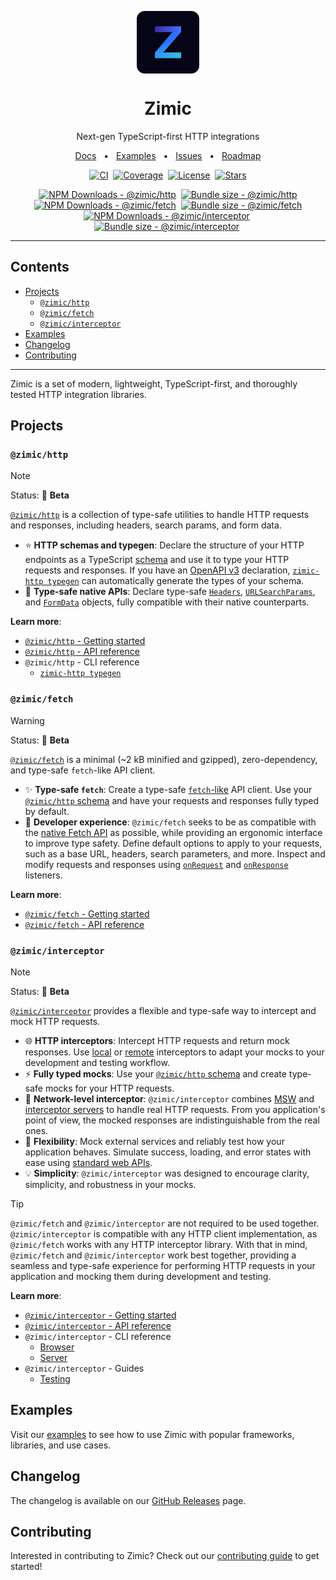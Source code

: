<p align="center">
  <img src="./docs/zimic.png" align="center" width="100px" height="100px">
</p>

<h1 align="center">
  Zimic
</h1>

<p align="center">
  Next-gen TypeScript-first HTTP integrations
</p>

<p align="center">
  <a href="https://github.com/zimicjs/zimic/wiki">Docs</a>
  <span>&nbsp;&nbsp;•&nbsp;&nbsp;</span>
  <a href="#examples">Examples</a>
  <span>&nbsp;&nbsp;•&nbsp;&nbsp;</span>
  <a href="https://github.com/zimicjs/zimic/issues">Issues</a>
  <span>&nbsp;&nbsp;•&nbsp;&nbsp;</span>
  <a href="https://github.com/orgs/zimicjs/projects/1/views/4">Roadmap</a>
</p>

<div align="center">

[![CI](https://github.com/zimicjs/zimic/actions/workflows/ci.yaml/badge.svg?branch=canary)](https://github.com/zimicjs/zimic/actions/workflows/ci.yaml)&nbsp;
[![Coverage](https://img.shields.io/badge/Coverage-100%25-31C654?labelColor=353C43)](https://github.com/zimicjs/zimic/actions)&nbsp;
[![License](https://img.shields.io/github/license/zimicjs/zimic?color=0E69BE&label=License&labelColor=353C43)](https://github.com/zimicjs/zimic/blob/canary/LICENSE.md)&nbsp;
[![Stars](https://img.shields.io/github/stars/zimicjs/zimic)](https://github.com/zimicjs/zimic)

[![NPM Downloads - @zimic/http](https://img.shields.io/npm/dm/@zimic/http?style=flat&logo=npm&color=0E69BE&label=%20%40zimic%2Fhttp&labelColor=353C43)](https://www.npmjs.com/package/@zimic/http)&nbsp;
[![Bundle size - @zimic/http](https://badgen.net/bundlephobia/minzip/@zimic/http?color=0E69BE&labelColor=353C43&label=@zimic/http%20min%20gzip)](https://bundlephobia.com/package/@zimic/http)<br />
[![NPM Downloads - @zimic/fetch](https://img.shields.io/npm/dm/@zimic/fetch?style=flat&logo=npm&color=0E69BE&label=%20%40zimic%2Ffetch&labelColor=353C43)](https://www.npmjs.com/package/@zimic/fetch)&nbsp;
[![Bundle size - @zimic/fetch](https://badgen.net/bundlephobia/minzip/@zimic/fetch?color=0E69BE&labelColor=353C43&label=@zimic/fetch%20min%20gzip)](https://bundlephobia.com/package/@zimic/fetch)<br />
[![NPM Downloads - @zimic/interceptor](https://img.shields.io/npm/dm/@zimic/interceptor?style=flat&logo=npm&color=0E69BE&label=%20%40zimic%2Finterceptor&labelColor=353C43)](https://www.npmjs.com/package/@zimic/interceptor)&nbsp;
[![Bundle size - @zimic/interceptor](https://badgen.net/bundlephobia/minzip/@zimic/interceptor?color=0E69BE&labelColor=353C43&label=@zimic/interceptor%20min%20gzip)](https://bundlephobia.com/package/@zimic/interceptor)&nbsp;

</div>

---

## Contents <!-- omit from toc -->

- [Projects](#projects)
  - [`@zimic/http`](#zimichttp)
  - [`@zimic/fetch`](#zimicfetch)
  - [`@zimic/interceptor`](#zimicinterceptor)
- [Examples](#examples)
- [Changelog](#changelog)
- [Contributing](#contributing)

---

Zimic is a set of modern, lightweight, TypeScript-first, and thoroughly tested HTTP integration libraries.

## Projects

### `@zimic/http`

> [!NOTE]
>
> Status: :seedling: **Beta**

[`@zimic/http`](./packages/zimic-http) is a collection of type-safe utilities to handle HTTP requests and responses,
including headers, search params, and form data.

- :star: **HTTP schemas and typegen**: Declare the structure of your HTTP endpoints as a TypeScript
  [schema](https://github.com/zimicjs/zimic/wiki/api‐zimic‐http‐schemas) and use it to type your HTTP requests and
  responses. If you have an [OpenAPI v3](https://swagger.io/specification) declaration,
  [`zimic-http typegen`](https://github.com/zimicjs/zimic/wiki/cli‐zimic‐typegen) can automatically generate the types
  of your schema.
- :pushpin: **Type-safe native APIs**: Declare type-safe
  [`Headers`](https://github.com/zimicjs/zimic/wiki/api‐zimic‐http#httpheaders),
  [`URLSearchParams`](https://github.com/zimicjs/zimic/wiki/api‐zimic‐http#httpsearchparams), and
  [`FormData`](https://github.com/zimicjs/zimic/wiki/api‐zimic‐http#httpformdata) objects, fully compatible with their
  native counterparts.

**Learn more**:

- [`@zimic/http` - Getting started](https://github.com/zimicjs/zimic/wiki/getting‐started‐http)
- [`@zimic/http` - API reference](https://github.com/zimicjs/zimic/wiki/api‐zimic‐http)
- `@zimic/http` - CLI reference
  - [`zimic-http typegen`](https://github.com/zimicjs/zimic/wiki/cli‐zimic‐typegen)

### `@zimic/fetch`

> [!WARNING]
>
> Status: :seedling: **Beta**

[`@zimic/fetch`](./packages/zimic-fetch) is a minimal (~2 kB minified and gzipped), zero-dependency, and type-safe
`fetch`-like API client.

- :sparkles: **Type-safe `fetch`**: Create a type-safe
  [`fetch`-like](https://developer.mozilla.org/docs/Web/API/Fetch_API) API client. Use your
  [`@zimic/http` schema](https://github.com/zimicjs/zimic/wiki/api‐zimic‐http‐schemas) and have your requests and
  responses fully typed by default.
- :muscle: **Developer experience**: `@zimic/fetch` seeks to be as compatible with the
  [native Fetch API](https://developer.mozilla.org/docs/Web/API/Fetch_API) as possible, while providing an ergonomic
  interface to improve type safety. Define default options to apply to your requests, such as a base URL, headers,
  search parameters, and more. Inspect and modify requests and responses using
  [`onRequest`](https://github.com/zimicjs/zimic/wiki/api‐zimic‐fetch#fetchonrequest) and
  [`onResponse`](https://github.com/zimicjs/zimic/wiki/api‐zimic‐fetch#fetchonresponse) listeners.

**Learn more**:

- [`@zimic/fetch` - Getting started](https://github.com/zimicjs/zimic/wiki/getting‐started‐fetch)
- [`@zimic/fetch` - API reference](https://github.com/zimicjs/zimic/wiki/api‐zimic‐fetch)

### `@zimic/interceptor`

> [!NOTE]
>
> Status: :seedling: **Beta**

[`@zimic/interceptor`](./packages/zimic-interceptor) provides a flexible and type-safe way to intercept and mock HTTP
requests.

- :globe_with_meridians: **HTTP interceptors**: Intercept HTTP requests and return mock responses. Use
  [local](https://github.com/zimicjs/zimic/wiki/getting‐started#local-http-interceptors) or
  [remote](https://github.com/zimicjs/zimic/wiki/getting‐started#remote-http-interceptors) interceptors to adapt your
  mocks to your development and testing workflow.
- :zap: **Fully typed mocks**: Use your
  [`@zimic/http` schema](https://github.com/zimicjs/zimic/wiki/api‐zimic‐http‐schemas) and create type-safe mocks for
  your HTTP requests.
- :link: **Network-level interceptor**: `@zimic/interceptor` combines [MSW](https://github.com/mswjs/msw) and
  [interceptor servers](https://github.com/zimicjs/zimic/wiki/cli‐zimic‐server) to handle real HTTP requests. From you
  application's point of view, the mocked responses are indistinguishable from the real ones.
- :wrench: **Flexibility**: Mock external services and reliably test how your application behaves. Simulate success,
  loading, and error states with ease using [standard web APIs](https://developer.mozilla.org/docs/Web/API).
- :bulb: **Simplicity**: `@zimic/interceptor` was designed to encourage clarity, simplicity, and robustness in your
  mocks.

> [!TIP]
>
> `@zimic/fetch` and `@zimic/interceptor` are not required to be used together. `@zimic/interceptor` is compatible with
> any HTTP client implementation, as `@zimic/fetch` works with any HTTP interceptor library. With that in mind,
> `@zimic/fetch` and `@zimic/interceptor` work best together, providing a seamless and type-safe experience for
> performing HTTP requests in your application and mocking them during development and testing.

**Learn more**:

- [`@zimic/interceptor` - Getting started](https://github.com/zimicjs/zimic/wiki/getting‐started‐interceptor)
- [`@zimic/interceptor` - API reference](https://github.com/zimicjs/zimic/wiki/api‐zimic‐interceptor‐http)
- `@zimic/interceptor` - CLI reference
  - [Browser](https://github.com/zimicjs/zimic/wiki/cli‐zimic‐browser)
  - [Server](https://github.com/zimicjs/zimic/wiki/cli‐zimic‐server)
- `@zimic/interceptor` - Guides
  - [Testing](https://github.com/zimicjs/zimic/wiki/guides‐testing‐interceptor)

## Examples

Visit our [examples](./examples/README.md) to see how to use Zimic with popular frameworks, libraries, and use cases.

## Changelog

The changelog is available on our [GitHub Releases](https://github.com/zimicjs/zimic/releases) page.

## Contributing

Interested in contributing to Zimic? Check out our [contributing guide](./CONTRIBUTING.md) to get started!
